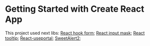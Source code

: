 # Getting Started with Create React App

This project used next libs: 
[React hook form](https://www.npmjs.com/package/react-hook-form);
[React input mask](https://www.npmjs.com/package/react-input-mask);
[React tooltip](https://www.npmjs.com/package/react-tooltip);
[React-useportal](https://www.npmjs.com/package/react-useportal);
[SweetAlert2](https://www.npmjs.com/package/sweetalert2);
